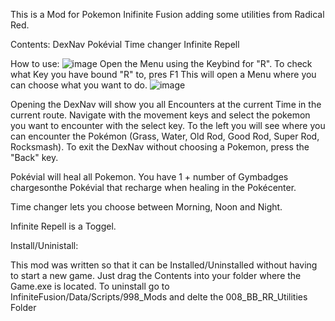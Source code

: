 This is a Mod for Pokemon Inifinite Fusion adding some utilities from Radical Red.

Contents:
DexNav
Pokévial
Time changer
Infinite Repell

How to use:
![image](https://github.com/BuezliBueb/BB-s-Radical-Red-Utilities-for-Infinite-Fusion/assets/164735539/dc799027-0dc9-4af8-ba20-d8c942b502b9)
Open the Menu using the Keybind for "R". To check what Key you have bound "R" to, pres F1
This will open a Menu where you can choose what you want to do.
![image](https://github.com/BuezliBueb/BB-s-Radical-Red-Utilities-for-Infinite-Fusion/assets/164735539/d9b0e715-d9cb-45e0-9943-8e4843c2cc0f)

Opening the DexNav will show you all Encounters at the current Time in the current route. Navigate with the movement keys and select the pokemon you want to encounter with the select key.
To the left you will see where you can encounter the Pokémon (Grass, Water, Old Rod, Good Rod, Super Rod, Rocksmash).
To exit the DexNav without choosing a Pokemon, press the "Back" key.

Pokévial will heal all Pokemon. You have 1 + number of Gymbadges chargesonthe Pokévial that recharge when healing in the Pokécenter.

Time changer lets you choose between Morning, Noon and Night.

Infinite Repell is a Toggel.

Install/Uninistall:

This mod was written so that it can be Installed/Uninstalled without having to start a new game.
Just drag the Contents into your folder where the Game.exe is located.
To uninstall go to InfiniteFusion/Data/Scripts/998_Mods and delte the 008_BB_RR_Utilities Folder
